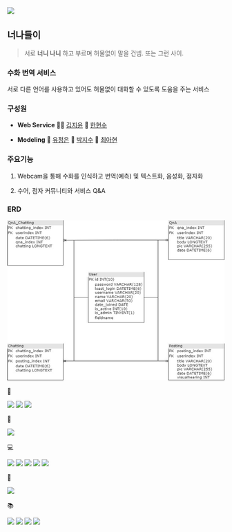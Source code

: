 <img src="https://capsule-render.vercel.app/api?type=waving&color=auto&height=300&section=header&text=Intimate%20relationship&fontSize=70" />


## 너나들이 
> 서로 __너니 나니__ 하고 부르며 허물없이 말을 건넴. 또는 그런 사이.



### 수화 번역 서비스

서로 다른 언어를 사용하고 있어도 허물없이 대화할 수 있도록 도움을 주는 서비스 



### 구성원
- __Web Service__ 👩‍🦰 [김지윤](https://github.com/KimJY37) 👦 [한현수](https://github.com/indiaprince)

- __Modeling__ 👧 [유정은](https://github.com/yoojeongeun) 🧑 [박지수](https://github.com/pjs12) 👩 [최아현](https://github.com/cahyeonc)



### 주요기능

1. Webcam을 통해 수화를 인식하고 번역(예측) 및 텍스트화, 음성화, 점자화

2. 수어, 점자 커뮤니티와 서비스 Q&A 



### ERD
<img src="/img/img1.jpg"  width="700" height="370">


🔨 

 <img src="https://img.shields.io/badge/GitHub-181717?style=flat-square&logo=GitHub&logoColor=white"/> <img src="https://img.shields.io/badge/Jupyter-F37626?style=flat-square&logo=Jupyter&logoColor=white"/> <img src="https://img.shields.io/badge/VSCode-007ACC?style=flat-square&logo=Visual Studio Code&logoColor=white"/>

 🔌

 <img src="https://img.shields.io/badge/AWS-232F3E?style=flat-square&logo=Amazon AWS&logoColor=white"/>

 💻 

  <img src="https://img.shields.io/badge/Python-3776AB?style=flat-square&logo=Python&logoColor=white"/> <img src="https://img.shields.io/badge/HTML5-E34F26?style=flat-square&logo=HTML5&logoColor=white"/> <img src="https://img.shields.io/badge/CSS3-1572B6?style=flat-square&logo=CSS3&logoColor=white"/> <img src="https://img.shields.io/badge/JavaScript-F7DF1E?style=flat-square&logo=JavaScript&logoColor=white"/> <img src="https://img.shields.io/badge/MySQL-4479A1?style=flat-square&logo=MySQL&logoColor=white"/>

 🧱

  <img src="https://img.shields.io/badge/Django-092E20?style=flat-square&logo=Django&logoColor=white"/>

 📚

 <img src="https://img.shields.io/badge/TensorFlow-FF6F00?style=flat-square&logo=TensorFlow&logoColor=white"/> <img src="https://img.shields.io/badge/Numpy-013243?style=flat-square&logo=Numpy&logoColor=white"/> <img src="https://img.shields.io/badge/OpenCV-5C3EE8?style=flat-square&logo=OpenCV&logoColor=white"/>
 <img src="https://img.shields.io/badge/pandas-150458?style=flat-square&logo=pandas&logoColor=white"/>
 
 <div align="center"> 
 </div>

